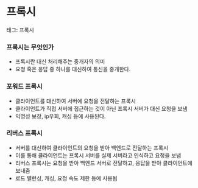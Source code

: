 # 프록시

태그: 프록시

### 프록시는 무엇인가

- 프록시란 대신 처리해주는 중개자의 의미
- 요청 혹은 응답 중 하나를 대신하여 통신을 중개한다.

### 포워드 프록시


- 클라이언트를 대신하여 서버에 요청을 전달하는 프록시
- 클라이언트가 직접 서버에 접근하는 것이 아닌 프록시 서버가 대신 요청을 보냄
- 익명성 보장, ip우회, 캐싱 등에 사용된다.

### 리버스 프록시


- 서버를 대신하여 클라이언트의 요청을 받아 백엔드로 전달하는 프록시
- 이를 통해 클라이언트는 프록시 서버를 실제 서버라고 인식하고 요청을 보냄
- 리버스 프록시는 요청을 받아 백엔드 서버로 전달하고, 응답을 받아 클라이언트에 보내줌
- 로드 밸런싱, 캐싱, 요청 속도 제한 등에 사용됨